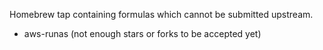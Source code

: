 Homebrew tap containing formulas which cannot be submitted upstream.

 - aws-runas (not enough stars or forks to be accepted yet)
